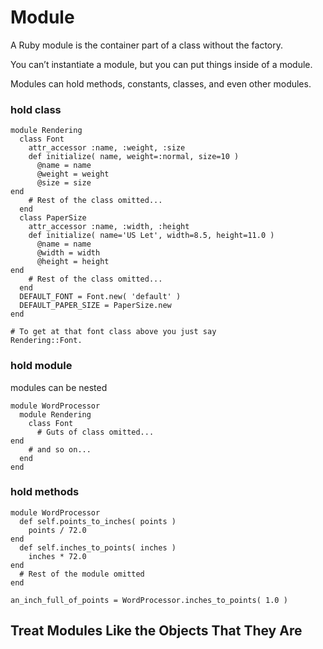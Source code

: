 # Module
A Ruby module is the container part of a class without the factory. 

You can’t instantiate a module, but you can put things inside of a module.

Modules can hold methods, constants, classes, and even other modules.
### hold class
```
module Rendering
  class Font
    attr_accessor :name, :weight, :size
    def initialize( name, weight=:normal, size=10 )
      @name = name
      @weight = weight
      @size = size
end
    # Rest of the class omitted...
  end
  class PaperSize
    attr_accessor :name, :width, :height
    def initialize( name='US Let', width=8.5, height=11.0 )
      @name = name
      @width = width
      @height = height
end
    # Rest of the class omitted...
  end
  DEFAULT_FONT = Font.new( 'default' )
  DEFAULT_PAPER_SIZE = PaperSize.new
end

# To get at that font class above you just say 
Rendering::Font.
```
### hold module
modules can be nested
```
module WordProcessor
  module Rendering
    class Font
      # Guts of class omitted...
end
    # and so on...
  end
end
```
### hold methods
```
module WordProcessor
  def self.points_to_inches( points )
    points / 72.0
end
  def self.inches_to_points( inches )
    inches * 72.0
end
  # Rest of the module omitted
end

an_inch_full_of_points = WordProcessor.inches_to_points( 1.0 )
```
## Treat Modules Like the Objects That They Are

